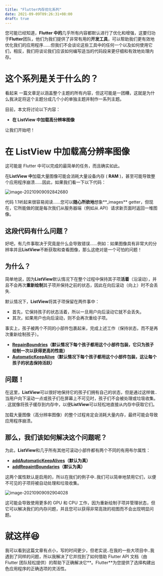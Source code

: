 ```yaml
---
title: "Flutter内存优化系列"
date: 2021-09-09T09:26:31+08:00
draft: true
---
```


您可能已经知道，**Flutter 中的**几乎所有内容都默认进行了优化和增强，这要归功于**Flutter**团队，他们为我们提供了非常有用的**开发工具**，可以帮助我们更有效地优化我们的应用程序......但我们不会谈论这些工具中的任何一个以及如何使用它们，相反，我们将谈论我们应该如何编写适当的代码段来更仔细和有效地处理内存。

# 这个系列是关于什么的？

看起来 一篇文章足以涵盖整个主题的所有内容，但这可能是一团糟，这就是为什么我决定将这个主题分成几个小的单独主题并制作一系列主题。

目前，本文将讨论以下内容：

- **在 ListView 中加载高分辨率图像**



让我们开始吧！

# **在 ListView 中加载高分辨率图像**

这可能是 Flutter 中可以完成的最简单的任务，而且确实如此。

在**ListView 中**加载大量图像可能会消耗大量设备内存 ( **RAM** )，甚至可能导致整个应用程序崩溃……因此，如果我们看一下以下代码：

![image-20210909092842680](https://luckly007.oss-cn-beijing.aliyuncs.com/image/image-20210909092842680.png)

代码 1.1听起来很容易阅读……您可以**随心所欲地**想象**_images** getter，但现在，它所能做的就是每次我们从服务器端（例如从 API）请求新页面时返回一堆图像。

## 这段代码有什么问题？

好吧，有几件事取决于究竟是什么会导致错误......例如：如果图像具有非常大的分辨率并且**ListView**不断获取和查看图像，那么这绝对是一个可怕的问题！

## 为什么？

简单地说，因为**ListView**默认情况下在整个过程中保持其子项**活着**（沿滚动），并且不会再次**重新绘制**其子项并保持之前的状态，因此在向后滚动（向上）时不会丢失.

默认情况下，**ListView**将其子项保留在两件事中：

- 首先，它保持孩子的状态活着，所以一旦用户向后滚动它就不会丢失。
- 其次，如果用户也向后滚动，则不会再次重绘子项。

事实上，孩子被两个不同的小部件包裹起来，完成上述工作（保持状态，而不是再次重新绘制孩子）。

- [**RepainBoundries**](https://api.flutter.dev/flutter/widgets/RepaintBoundary-class.html)**（默认情况下每个孩子都用这个小部件包装，它只为孩子绘制一次以获得更高的性能）**
- [**AutomaticKeepAlive**](https://api.flutter.dev/flutter/widgets/AutomaticKeepAlive-class.html)**（默认情况下每个孩子都用这个小部件包装，这让每个孩子的状态保持活跃）**

## 问题！

在这里，**ListView**可以很好地保持它的孩子们拥有自己的状态，但是通过这样做.. 当用户向下滚动一点或孩子们在屏幕上不可见时，孩子们不会被处理或垃圾收集。 . 这就像将孩子缓存到内存中，以便**ListView**可以轻松地直接从内存中获取它们。

加载大量图像（高分辨率图像）的整个过程肯定会消耗大量内存，最终可能会导致应用程序崩溃。

## 那么，我们该如何解决这个问题呢？

为此，**ListView**和几乎所有其他可滚动小部件都有两个不同的有用布尔属性：

- [**addAutomaticKeepAlives**](https://api.flutter.dev/flutter/widgets/SliverChildListDelegate/addAutomaticKeepAlives.html)**（默认为真）**
- [**addRepaintBoundaries**](https://api.flutter.dev/flutter/widgets/SliverChildListDelegate/addRepaintBoundaries.html)**（默认为真）**

这两个属性默认是启用的，所以在我们的例子中..我们可以简单地禁用它们，以便不可见的子项将被自动处理和垃圾收集。



![image-20210909092904028](https://luckly007.oss-cn-beijing.aliyuncs.com/image/image-20210909092904028.png)



这可能会导致使用更多的 GPU 和 CPU 工作，因为重新绘制子项并管理状态，但它可以解决我们的内存问题，并且您可以获得非常高效的视图而不会出现明显问题。

# 就这样😆

我可以看到这篇文章有点小，写的时间更少，但老实说..在我的一些大项目中..我遇到了同样的问题，所以我解决了它并找到了如何借助 Flutter API 文档（由 Flutter 团队轻松提供）的帮助下正确解决它**。Flutter**为您提供了选择构建出色应用程序的正确选项的灵活性。
